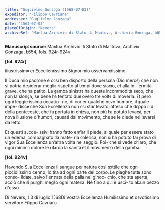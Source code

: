 ```yaml
---
title: "Guglielmo Gonzaga (1568-07-03)"
expeditor: "Filippo Cavriana"
addressee: "Guglielmo Gonzaga"
date: "1568-07-03"
placeOfOrigin: "Nevers"
archiveRef: "Mantua Archivio di Stato di Mantova, Archivio Gonzaga, b654, fols. 924r-924v"
---
```


**Manuscript source:** Mantua Archivio di Stato di Mantova, Archivio Gonzaga, b654, fols. 924r-924v

**[fol. 924r]**

Illustrissimo  et Eccellentissimo Signor  mio osservandissimo 


Il Duca mio padrone è così ben disposto della
persona (Dio mercè) che non si potria desiderar
meglio rispetto al tempi dove siamo, et alla in-
fermità grave, che ha patito. La gamba
sinistra ha queste incommodità seco, che non
la slonga, se bene ha tentato due overo tre
volte di moverla. Et però ogni leggierissima occasio-
ne, di correr qualche novo humore, il quale impe-
disce che Sua Eccellenza  non osi star levato; atteso che
doppo il dì della pentecoste, che fu portata in
chiesa, non più ha potuto levarsi, per nova
illusione d'humori, causati dal movimento, che
se le diede nel levarsi da letto.


Et questi succe-
ssivi hanno fatto enfiar il piede, al quale per
essere stato un edema, compagnato da mate-
ria colerica, non si ha potuto far prova
di vigor Sua Eccellenza  un'altra volta nel seggio. Poi-
chè si vede chiaro, che ogni minimo dolore
le ritarda la sanità et il movimento della
gamba.


**[fol. 924v]**


Havendo Sua Eccellenza  il sangue per natura così
sottile che ogni picciolissimo cenno, lo tira ad
ogni parte del corpo. Le piaghe tutte sono conso-
lidate, salvo l'entrata della palla nel ginoc-
chio, che sta aperta, acciò che si purghi
meglio ogni materia. Né fino a qui è usci-
to alcun pezzo d'osso.

Di Nevers, il 3 di luglio 1568Di Vostra Eccellenza Humilissimo  et devotissimo  servitore
Filippo Cavriana



